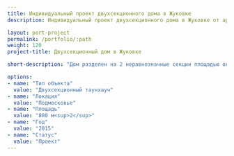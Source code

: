 ```yaml
---
title: Индивидуальный проект двухсекционного дома в Жуковке
description: Индивидуальный проект двухсекционного дома в Жуковке от архитектурного бюро А510. Индивидуальное проектирование на заказ.

layout: port-project
permalink: /portfolio/:path
weight: 120
project-title: Двухсекционный дом в Жуковке

short-description: "Дом разделен на 2 неравнозначные секции площадью около 400м2. На крыше дома расположена крытая остекленная веранда с выходом на открытую эксплуатируемую часть кровли, откуда можно наслаждаться звуком падающих сосновых иголок. Дом стоит на небольшом участке в окружении сосен, при посадке на участок ни одна сосна не была срублена."

options:
- name: "Тип объекта"
  value: "Двухсекционный таунхауч"
- name: "Локация"
  value: "Подмосковье"
- name: "Площадь"
  value: "800 м<sup>2</sup>"
- name: "Год"
  value: "2015"
- name: "Статус"
  value: "Проект"
---
```

